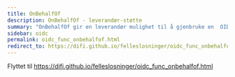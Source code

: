 ```yaml
---
title: OnBehalfOf
description: OnBehalfOf - leverandør-støtte
summary: "OnBehalfOf gir en leverandør mulighet til å gjenbruke en  OIDC-integrasjon på vegne av mange kunder."
sidebar: oidc
permalink: oidc_func_onbehalfof.html 
redirect_to: https://difi.github.io/felleslosninger/oidc_func_onbehalfof.html
---
```

Flyttet til https://difi.github.io/felleslosninger/oidc_func_onbehalfof.html